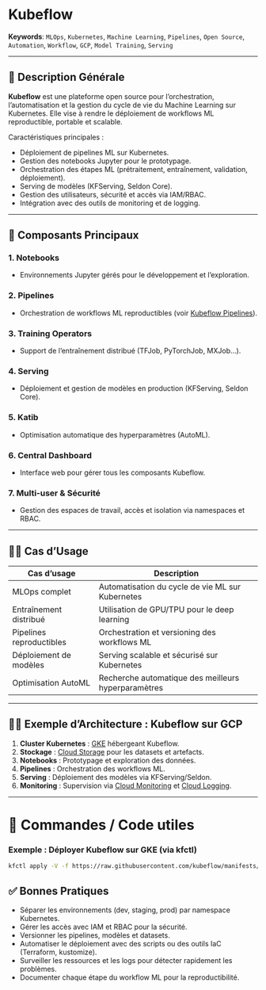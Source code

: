 # Kubeflow

**Keywords**: `MLOps`, `Kubernetes`, `Machine Learning`, `Pipelines`, `Open Source`, `Automation`, `Workflow`, `GCP`, `Model Training`, `Serving`

---

## 🧠 Description Générale

**Kubeflow** est une plateforme open source pour l’orchestration, l’automatisation et la gestion du cycle de vie du Machine Learning sur Kubernetes. Elle vise à rendre le déploiement de workflows ML reproductible, portable et scalable.

Caractéristiques principales :
- Déploiement de pipelines ML sur Kubernetes.
- Gestion des notebooks Jupyter pour le prototypage.
- Orchestration des étapes ML (prétraitement, entraînement, validation, déploiement).
- Serving de modèles (KFServing, Seldon Core).
- Gestion des utilisateurs, sécurité et accès via IAM/RBAC.
- Intégration avec des outils de monitoring et de logging.

---

## 🧰 Composants Principaux

### 1. **Notebooks**
- Environnements Jupyter gérés pour le développement et l’exploration.

### 2. **Pipelines**
- Orchestration de workflows ML reproductibles (voir [Kubeflow Pipelines](../Kubeflow/pipelines.md)).

### 3. **Training Operators**
- Support de l’entraînement distribué (TFJob, PyTorchJob, MXJob…).

### 4. **Serving**
- Déploiement et gestion de modèles en production (KFServing, Seldon Core).

### 5. **Katib**
- Optimisation automatique des hyperparamètres (AutoML).

### 6. **Central Dashboard**
- Interface web pour gérer tous les composants Kubeflow.

### 7. **Multi-user & Sécurité**
- Gestion des espaces de travail, accès et isolation via namespaces et RBAC.

---

## 🧑‍💼 Cas d’Usage

| Cas d’usage                         | Description |
|------------------------------------|-------------|
| MLOps complet                       | Automatisation du cycle de vie ML sur Kubernetes |
| Entraînement distribué              | Utilisation de GPU/TPU pour le deep learning |
| Pipelines reproductibles            | Orchestration et versioning des workflows ML |
| Déploiement de modèles              | Serving scalable et sécurisé sur Kubernetes |
| Optimisation AutoML                 | Recherche automatique des meilleurs hyperparamètres |

---

## 🧑‍🔬 Exemple d’Architecture : Kubeflow sur GCP

1. **Cluster Kubernetes** : [GKE](../KubernetesEngine/kubernetesengine.md) hébergeant Kubeflow.
2. **Stockage** : [Cloud Storage](../Storage/storage.md) pour les datasets et artefacts.
3. **Notebooks** : Prototypage et exploration des données.
4. **Pipelines** : Orchestration des workflows ML.
5. **Serving** : Déploiement des modèles via KFServing/Seldon.
6. **Monitoring** : Supervision via [Cloud Monitoring](../CloudMonitoring/cloudmonitoring.md) et [Cloud Logging](../CloudLogging/cloudlogging.md).

---

# 🚀 Commandes / Code utiles

### Exemple : Déployer Kubeflow sur GKE (via kfctl)

```bash
kfctl apply -V -f https://raw.githubusercontent.com/kubeflow/manifests/master/kfdef/kfctl_gcp_iap.yaml
```

## ✅ Bonnes Pratiques

- Séparer les environnements (dev, staging, prod) par namespace Kubernetes.
- Gérer les accès avec IAM et RBAC pour la sécurité.
- Versionner les pipelines, modèles et datasets.
- Automatiser le déploiement avec des scripts ou des outils IaC (Terraform, kustomize).
- Surveiller les ressources et les logs pour détecter rapidement les problèmes.
- Documenter chaque étape du workflow ML pour la reproductibilité.